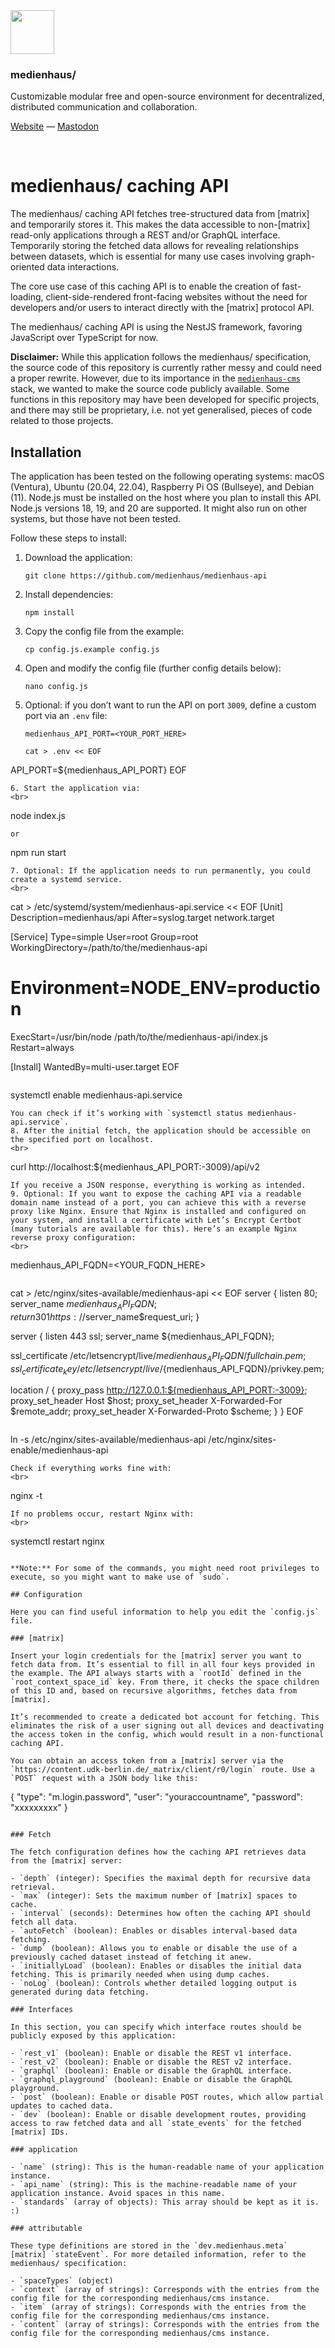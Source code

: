 <img src="./public/favicon.svg" width="70" />

### medienhaus/

Customizable modular free and open-source environment for decentralized, distributed communication and collaboration.

[Website](https://medienhaus.dev/) — [Mastodon](https://chaos.social/@medienhaus)

<br>

# medienhaus/ caching API

The medienhaus/ caching API fetches tree-structured data from [matrix] and temporarily stores it. This makes the data accessible to non-[matrix] read-only applications through a REST and/or GraphQL interface. Temporarily storing the fetched data allows for revealing relationships between datasets, which is essential for many use cases involving graph-oriented data interactions.

The core use case of this caching API is to enable the creation of fast-loading, client-side-rendered front-facing websites without the need for developers and/or users to interact directly with the [matrix] protocol API.

The medienhaus/ caching API is using the NestJS framework, favoring JavaScript over TypeScript for now.

**Disclaimer:** While this application follows the medienhaus/ specification, the source code of this repository is currently rather messy and could need a proper rewrite. However, due to its importance in the [`medienhaus-cms`](https://github.com/medienhaus/medienhaus-cms/) stack, we wanted to make the source code publicly available. Some functions in this repository may have been developed for specific projects, and there may still be proprietary, i.e. not yet generalised, pieces of code related to those projects.

## Installation

The application has been tested on the following operating systems: macOS (Ventura), Ubuntu (20.04, 22.04), Raspberry Pi OS (Bullseye), and Debian (11). Node.js must be installed on the host where you plan to install this API. Node.js versions 18, 19, and 20 are supported. It might also run on other systems, but those have not been tested.

Follow these steps to install:

1. Download the application:
   <br>
   ```
   git clone https://github.com/medienhaus/medienhaus-api
   ```
2. Install dependencies:
   <br>
   ```
   npm install
   ```
3. Copy the config file from the example:
   <br>
   ```
   cp config.js.example config.js
   ```
4. Open and modify the config file (further config details below):
   <br>
   ```
   nano config.js
   ```
5. Optional: if you don’t want to run the API on port `3009`, define a custom port via an `.env` file:
   <br>
   ```
   medienhaus_API_PORT=<YOUR_PORT_HERE>
   ```
   ```
   cat > .env << EOF
API_PORT=${medienhaus_API_PORT}
EOF
   ```
6. Start the application via:
   <br>
   ```
   node index.js
   ```
   or
   ```
   npm run start
   ```
7. Optional: If the application needs to run permanently, you could create a systemd service.
   <br>
   ```
   cat > /etc/systemd/system/medienhaus-api.service << EOF
[Unit]
Description=medienhaus/api
After=syslog.target network.target

[Service]
Type=simple
User=root
Group=root
WorkingDirectory=/path/to/the/medienhaus-api
# Environment=NODE_ENV=production
ExecStart=/usr/bin/node /path/to/the/medienhaus-api/index.js
Restart=always

[Install]
WantedBy=multi-user.target
EOF
   ```
   ```
   systemctl enable medienhaus-api.service
   ```
   You can check if it’s working with `systemctl status medienhaus-api.service`.
8. After the initial fetch, the application should be accessible on the specified port on localhost.
   <br>
   ```
   curl http://localhost:${medienhaus_API_PORT:-3009}/api/v2
   ```
   If you receive a JSON response, everything is working as intended.
9. Optional: If you want to expose the caching API via a readable domain name instead of a port, you can achieve this with a reverse proxy like Nginx. Ensure that Nginx is installed and configured on your system, and install a certificate with Let’s Encrypt Certbot (many tutorials are available for this). Here’s an example Nginx reverse proxy configuration:
   <br>
   ```
   medienhaus_API_FQDN=<YOUR_FQDN_HERE>
   ```
   ```
  cat > /etc/nginx/sites-available/medienhaus-api << EOF
server {
  listen 80;
  server_name ${medienhaus_API_FQDN};
  return 301 https://$server_name$request_uri;
}

server {
  listen 443 ssl;
  server_name ${medienhaus_API_FQDN};

  ssl_certificate /etc/letsencrypt/live/${medienhaus_API_FQDN}/fullchain.pem;
  ssl_certificate_key /etc/letsencrypt/live/${medienhaus_API_FQDN}/privkey.pem;

  location / {
    proxy_pass http://127.0.0.1:${medienhaus_API_PORT:-3009};
    proxy_set_header Host $host;
    proxy_set_header X-Forwarded-For $remote_addr;
    proxy_set_header X-Forwarded-Proto $scheme;
  }
}
EOF
   ```
   ```
   ln -s /etc/nginx/sites-available/medienhaus-api /etc/nginx/sites-enable/medienhaus-api
   ```
   Check if everything works fine with:
   <br>
   ```
   nginx -t
   ```
   If no problems occur, restart Nginx with:
   <br>
   ```
   systemctl restart nginx
   ```

**Note:** For some of the commands, you might need root privileges to execute, so you might want to make use of `sudo`.

## Configuration

Here you can find useful information to help you edit the `config.js` file.

### [matrix]

Insert your login credentials for the [matrix] server you want to fetch data from. It’s essential to fill in all four keys provided in the example. The API always starts with a `rootId` defined in the `root_context_space_id` key. From there, it checks the space children of this ID and, based on recursive algorithms, fetches data from [matrix].

It’s recommended to create a dedicated bot account for fetching. This eliminates the risk of a user signing out all devices and deactivating the access token in the config, which would result in a non-functional caching API.

You can obtain an access token from a [matrix] server via the `https://content.udk-berlin.de/_matrix/client/r0/login` route. Use a `POST` request with a JSON body like this:

```
{
  "type": "m.login.password",
  "user": "youraccountname",
  "password": "xxxxxxxxx"
}
```

### Fetch

The fetch configuration defines how the caching API retrieves data from the [matrix] server:

- `depth` (integer): Specifies the maximal depth for recursive data retrieval.
- `max` (integer): Sets the maximum number of [matrix] spaces to cache.
- `interval` (seconds): Determines how often the caching API should fetch all data.
- `autoFetch` (boolean): Enables or disables interval-based data fetching.
- `dump` (boolean): Allows you to enable or disable the use of a previously cached dataset instead of fetching it anew.
- `initiallyLoad` (boolean): Enables or disables the initial data fetching. This is primarily needed when using dump caches.
- `noLog` (boolean): Controls whether detailed logging output is generated during data fetching.

### Interfaces

In this section, you can specify which interface routes should be publicly exposed by this application:

- `rest_v1` (boolean): Enable or disable the REST v1 interface.
- `rest_v2` (boolean): Enable or disable the REST v2 interface.
- `graphql` (boolean): Enable or disable the GraphQL interface.
- `graphql_playground` (boolean): Enable or disable the GraphQL playground.
- `post` (boolean): Enable or disable POST routes, which allow partial updates to cached data.
- `dev` (boolean): Enable or disable development routes, providing access to raw fetched data and all `state_events` for the fetched [matrix] IDs.

### application

- `name` (string): This is the human-readable name of your application instance.
- `api_name` (string): This is the machine-readable name of your application instance. Avoid spaces in this name.
- `standards` (array of objects): This array should be kept as it is. :)

### attributable

These type definitions are stored in the `dev.medienhaus.meta` [matrix] `stateEvent`. For more detailed information, refer to the medienhaus/ specification:

- `spaceTypes` (object)
- `context` (array of strings): Corresponds with the entries from the config file for the corresponding medienhaus/cms instance.
- `item` (array of strings): Corresponds with the entries from the config file for the corresponding medienhaus/cms instance.
- `content` (array of strings): Corresponds with the entries from the config file for the corresponding medienhaus/cms instance.
